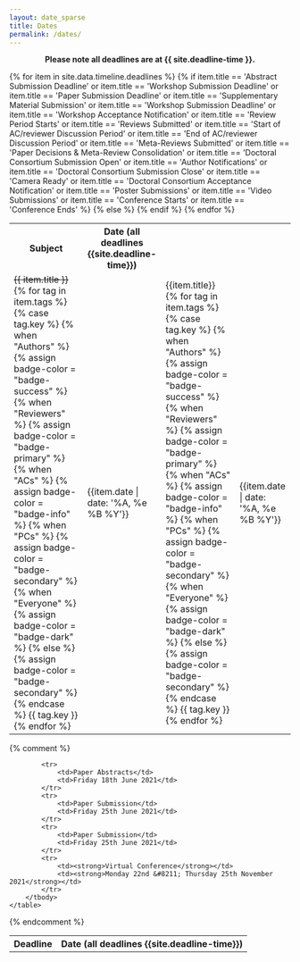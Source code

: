 ```yaml
---
layout: date_sparse
title: Dates
permalink: /dates/
---
```


<p align="center"><strong>
    Please note all deadlines are at {{ site.deadline-time }}.
</strong></p>

<div class="row pl-2 pr-2 pt-2 pb-2 mx-auto justify-content-center">
<table class="table table-striped table-bordered" style="max-width: 750px;">
  <tbody>
    <tr>
      <th scope="row">Subject</th>
      <th scope="row">Date (all deadlines {{site.deadline-time}})</th>
    </tr>
    {% for item in site.data.timeline.deadlines %}
    <tr>
      {% if item.title == 'Abstract Submission Deadline' or item.title == 'Workshop Submission Deadline' or item.title == 'Paper Submission Deadline' or item.title == 'Supplementary Material Submission' or item.title == 'Workshop Submission Deadline' or item.title == 'Workshop Acceptance Notification' or item.title == 'Review Period Starts' or item.title == 'Reviews Submitted' or item.title == 'Start of AC/reviewer Discussion Period' or item.title == 'End of AC/reviewer Discussion Period' or item.title == 'Meta-Reviews Submitted' or item.title == 'Paper Decisions & Meta-Review Consolidation' or item.title == 'Doctoral Consortium Submission Open' or item.title == 'Author Notifications' or item.title == 'Doctoral Consortium Submission Close' or item.title == 'Camera Ready' or item.title == 'Doctoral Consortium Acceptance Notification' or item.title == 'Poster Submissions' or item.title == 'Video Submissions' or item.title == 'Conference Starts' or item.title == 'Conference Ends' %}
      <td><del>{{ item.title }}</del>&nbsp;
          {% for tag in item.tags %}
            {% case tag.key %}
              {% when "Authors" %}
                  {% assign badge-color = "badge-success" %}
              {% when "Reviewers" %}
                  {% assign badge-color = "badge-primary" %}
              {% when "ACs" %}
                  {% assign badge-color = "badge-info" %}
              {% when "PCs" %}
                  {% assign badge-color = "badge-secondary" %}
              {% when "Everyone" %}
                  {% assign badge-color = "badge-dark" %}
              {% else %}
                  {% assign badge-color = "badge-secondary" %}
            {% endcase %}
            <span class="badge {{badge-color}} mt-2 mb-2" style="font-weight: normal;">{{ tag.key }}</span>
          {% endfor %}
      </td>
      <td>{{item.date | date: '%A, %e %B %Y'}}</td>
      {% else %}
      <td>{{item.title}}&nbsp;
        {% for tag in item.tags %}
          {% case tag.key %}
            {% when "Authors" %}
                {% assign badge-color = "badge-success" %}
            {% when "Reviewers" %}
                {% assign badge-color = "badge-primary" %}
            {% when "ACs" %}
                {% assign badge-color = "badge-info" %}
            {% when "PCs" %}
                {% assign badge-color = "badge-secondary" %}
            {% when "Everyone" %}
                {% assign badge-color = "badge-dark" %}
            {% else %}
                {% assign badge-color = "badge-secondary" %}
          {% endcase %}
          <span class="badge {{badge-color}} mt-2 mb-2" style="font-weight: normal;">{{ tag.key }}</span>
        {% endfor %}
      </td>
      <td>{{item.date | date: '%A, %e %B %Y'}}</td>
      {% endif %}
    </tr>
    {% endfor %}
  </tbody>
</table>
</div>

{% comment %}

<div class="row pl-2 pr-2 pt-2 pb-2 mx-auto justify-content-center">
<table class="table table-striped table-bordered" style="max-width: 750px;">
  <!--<thead>
    <tr>
      <th scope="col">#</th>
      <th scope="col">First</th>
      <th scope="col">Last</th>
      <th scope="col">Handle</th>
    </tr>
  </thead>-->
  <tbody>
    <tr><th scope="row">Deadline</th>
        <th scope="row">Date (all deadlines {{site.deadline-time}})</th></tr>

            <tr>
                <td>Paper Abstracts</td>
                <td>Friday 18th June 2021</td>
            </tr>
            <tr>
                <td>Paper Submission</td>
                <td>Friday 25th June 2021</td>
            </tr>
            <tr>
                <td>Paper Submission</td>
                <td>Friday 25th June 2021</td>
            </tr>
            <tr>
                <td><strong>Virtual Conference</strong></td>
                <td><strong>Monday 22nd &#8211; Thursday 25th November 2021</strong></td>
            </tr>
        </tbody>
    </table>
</div>

<!--<tr>
    <td>Reviews Submitted</td>
    <td>Thursday 18th June 2020</td>
</tr>
<tr>
    <td>Reviews to Authors,<br>Start of Rebuttal Period</td>
    <td>Friday 26th June 2020</td>
</tr>
<tr>
    <td>Author Rebuttals Submitted</td>
    <td>Thursday 2nd July 2020</td>
</tr>
<tr>
    <td>Area Chair Decisions</td>
    <td>Thursday 23rd July 2020</td>
</tr>
<tr>
    <td>Author Notification</td>
    <td>Wednesday 29th July 2020</td>
</tr>
<tr>
    <td>Camera Ready Submission (PDF and Supplementary Material)</td>
    <td>Thursday 13th August 2020</td>
</tr>
<tr>
    <td>Virtual Conference Video Submissions</td>
    <td>Thursday 20th August 2020</td>
</tr>
<tr>
    <td>Deadline for payment of per paper event enabling fee</td>
    <td>Thursday 27th August 2020</td>
</tr>-->

{% endcomment %}
